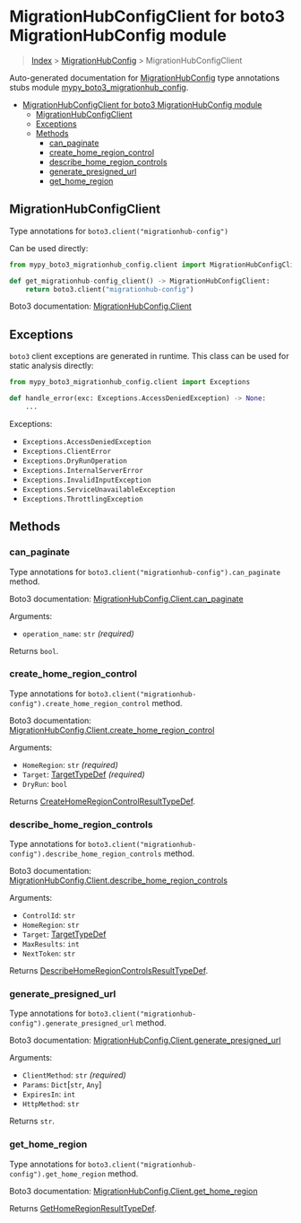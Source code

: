 # MigrationHubConfigClient for boto3 MigrationHubConfig module

> [Index](..) > [MigrationHubConfig](.) > MigrationHubConfigClient

Auto-generated documentation for
[MigrationHubConfig](https://boto3.amazonaws.com/v1/documentation/api/1.17.74/reference/services/migrationhub-config.html#MigrationHubConfig)
type annotations stubs module
[mypy_boto3_migrationhub_config](https://pypi.org/project/mypy-boto3-migrationhub-config/).

- [MigrationHubConfigClient for boto3 MigrationHubConfig module](#migrationhubconfigclient-for-boto3-migrationhubconfig-module)
  - [MigrationHubConfigClient](#migrationhubconfigclient)
  - [Exceptions](#exceptions)
  - [Methods](#methods)
    - [can_paginate](#can_paginate)
    - [create_home_region_control](#create_home_region_control)
    - [describe_home_region_controls](#describe_home_region_controls)
    - [generate_presigned_url](#generate_presigned_url)
    - [get_home_region](#get_home_region)

## MigrationHubConfigClient

Type annotations for `boto3.client("migrationhub-config")`

Can be used directly:

```python
from mypy_boto3_migrationhub_config.client import MigrationHubConfigClient

def get_migrationhub-config_client() -> MigrationHubConfigClient:
    return boto3.client("migrationhub-config")
```

Boto3 documentation:
[MigrationHubConfig.Client](https://boto3.amazonaws.com/v1/documentation/api/1.17.74/reference/services/migrationhub-config.html#MigrationHubConfig.Client)

## Exceptions

`boto3` client exceptions are generated in runtime. This class can be used for
static analysis directly:

```python
from mypy_boto3_migrationhub_config.client import Exceptions

def handle_error(exc: Exceptions.AccessDeniedException) -> None:
    ...
```

Exceptions:

- `Exceptions.AccessDeniedException`
- `Exceptions.ClientError`
- `Exceptions.DryRunOperation`
- `Exceptions.InternalServerError`
- `Exceptions.InvalidInputException`
- `Exceptions.ServiceUnavailableException`
- `Exceptions.ThrottlingException`

## Methods

### can_paginate

Type annotations for `boto3.client("migrationhub-config").can_paginate` method.

Boto3 documentation:
[MigrationHubConfig.Client.can_paginate](https://boto3.amazonaws.com/v1/documentation/api/1.17.74/reference/services/migrationhub-config.html#MigrationHubConfig.Client.can_paginate)

Arguments:

- `operation_name`: `str` *(required)*

Returns `bool`.

### create_home_region_control

Type annotations for
`boto3.client("migrationhub-config").create_home_region_control` method.

Boto3 documentation:
[MigrationHubConfig.Client.create_home_region_control](https://boto3.amazonaws.com/v1/documentation/api/1.17.74/reference/services/migrationhub-config.html#MigrationHubConfig.Client.create_home_region_control)

Arguments:

- `HomeRegion`: `str` *(required)*
- `Target`: [TargetTypeDef](./type_defs.md#targettypedef) *(required)*
- `DryRun`: `bool`

Returns
[CreateHomeRegionControlResultTypeDef](./type_defs.md#createhomeregioncontrolresulttypedef).

### describe_home_region_controls

Type annotations for
`boto3.client("migrationhub-config").describe_home_region_controls` method.

Boto3 documentation:
[MigrationHubConfig.Client.describe_home_region_controls](https://boto3.amazonaws.com/v1/documentation/api/1.17.74/reference/services/migrationhub-config.html#MigrationHubConfig.Client.describe_home_region_controls)

Arguments:

- `ControlId`: `str`
- `HomeRegion`: `str`
- `Target`: [TargetTypeDef](./type_defs.md#targettypedef)
- `MaxResults`: `int`
- `NextToken`: `str`

Returns
[DescribeHomeRegionControlsResultTypeDef](./type_defs.md#describehomeregioncontrolsresulttypedef).

### generate_presigned_url

Type annotations for
`boto3.client("migrationhub-config").generate_presigned_url` method.

Boto3 documentation:
[MigrationHubConfig.Client.generate_presigned_url](https://boto3.amazonaws.com/v1/documentation/api/1.17.74/reference/services/migrationhub-config.html#MigrationHubConfig.Client.generate_presigned_url)

Arguments:

- `ClientMethod`: `str` *(required)*
- `Params`: `Dict`\[`str`, `Any`\]
- `ExpiresIn`: `int`
- `HttpMethod`: `str`

Returns `str`.

### get_home_region

Type annotations for `boto3.client("migrationhub-config").get_home_region`
method.

Boto3 documentation:
[MigrationHubConfig.Client.get_home_region](https://boto3.amazonaws.com/v1/documentation/api/1.17.74/reference/services/migrationhub-config.html#MigrationHubConfig.Client.get_home_region)

Returns
[GetHomeRegionResultTypeDef](./type_defs.md#gethomeregionresulttypedef).
